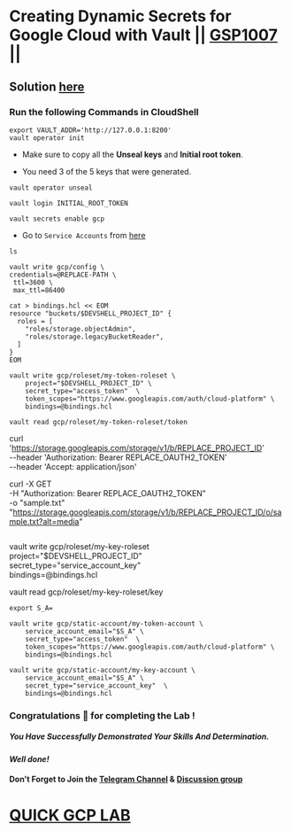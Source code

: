# Creating Dynamic Secrets for Google Cloud with Vault || [GSP1007](https://www.cloudskillsboost.google/focuses/32204?parent=catalog) ||

## Solution [here]()

### Run the following Commands in CloudShell

```
export VAULT_ADDR='http://127.0.0.1:8200'
vault operator init
```

* Make sure to copy all the **Unseal keys** and **Initial root token**.

* You need 3 of the 5 keys that were generated.

```
vault operator unseal
```
```
vault login INITIAL_ROOT_TOKEN
```
```
vault secrets enable gcp
```

* Go to `Service Accounts` from [here](https://console.cloud.google.com/iam-admin/serviceaccounts?)

```
ls
```
```
vault write gcp/config \
credentials=@REPLACE-PATH \
 ttl=3600 \
 max_ttl=86400
```
```
cat > bindings.hcl << EOM
resource "buckets/$DEVSHELL_PROJECT_ID" {
  roles = [
    "roles/storage.objectAdmin",
    "roles/storage.legacyBucketReader",
  ]
}
EOM
```
```
vault write gcp/roleset/my-token-roleset \
    project="$DEVSHELL_PROJECT_ID" \
    secret_type="access_token"  \
    token_scopes="https://www.googleapis.com/auth/cloud-platform" \
    bindings=@bindings.hcl

vault read gcp/roleset/my-token-roleset/token

```
curl \
  'https://storage.googleapis.com/storage/v1/b/REPLACE_PROJECT_ID' \
  --header 'Authorization: Bearer REPLACE_OAUTH2_TOKEN' \
  --header 'Accept: application/json'

curl -X GET \
  -H "Authorization: Bearer REPLACE_OAUTH2_TOKEN" \
  -o "sample.txt" \
  "https://storage.googleapis.com/storage/v1/b/REPLACE_PROJECT_ID/o/sample.txt?alt=media"
```
```
vault write gcp/roleset/my-key-roleset \
    project="$DEVSHELL_PROJECT_ID" \
    secret_type="service_account_key"  \
    bindings=@bindings.hcl

vault read gcp/roleset/my-key-roleset/key

```
export S_A=
```
```
vault write gcp/static-account/my-token-account \
    service_account_email="$S_A" \
    secret_type="access_token"  \
    token_scopes="https://www.googleapis.com/auth/cloud-platform" \
    bindings=@bindings.hcl

vault write gcp/static-account/my-key-account \
    service_account_email="$S_A" \
    secret_type="service_account_key"  \
    bindings=@bindings.hcl
```

### Congratulations 🎉 for completing the Lab !

##### *You Have Successfully Demonstrated Your Skills And Determination.*

#### *Well done!*

#### Don't Forget to Join the [Telegram Channel](https://t.me/quickgcplab) & [Discussion group](https://t.me/quickgcplabchats)

# [QUICK GCP LAB](https://www.youtube.com/@quickgcplab)
